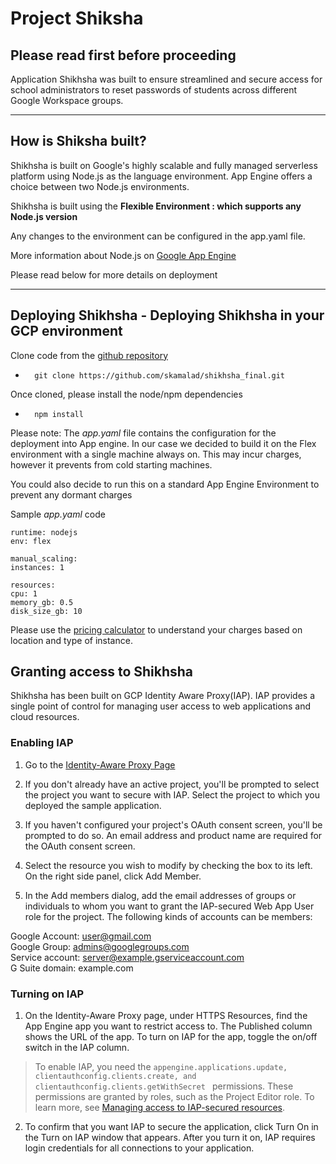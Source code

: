 # Project Shiksha

## Please read first before proceeding

Application Shikhsha was built to ensure streamlined and secure access for school administrators to reset passwords of students across different Google Workspace groups.

---

## How is Shiksha built?

Shikhsha is built on Google's highly scalable and fully managed serverless platform using Node.js as the language environment. App Engine offers a choice between two Node.js environments.

Shikhsha is built using the <b>Flexible Environment : which supports any Node.js version</b>

Any changes to the environment can be configured in the app.yaml file.

More information about Node.js on [Google App Engine](https://cloud.google.com/appengine/docs/nodejs)

Please read below for more details on deployment

---

## Deploying Shikhsha - Deploying Shikhsha in your GCP environment

Clone code from the [github repository](https://github.com/skamalad/shikhsha_final)

-       git clone https://github.com/skamalad/shikhsha_final.git

Once cloned, please install the node/npm dependencies

-       npm install

Please note:
The <i>app.yaml</i> file contains the configuration for the deployment into App engine. In our case we decided to build it on the Flex environment with a single machine always on. This may incur charges, however it prevents from cold starting machines.

You could also decide to run this on a standard App Engine Environment to prevent any dormant charges

Sample <i>app.yaml</i> code

    runtime: nodejs
    env: flex

    manual_scaling:
    instances: 1

    resources:
    cpu: 1
    memory_gb: 0.5
    disk_size_gb: 10

Please use the [pricing calculator](https://cloud.google.com/products/calculator) to understand your charges based on location and type of instance.

## Granting access to Shikhsha

Shikhsha has been built on GCP Identity Aware Proxy(IAP). IAP provides a single point of control for managing user access to web applications and cloud resources.

### Enabling IAP

1. Go to the [Identity-Aware Proxy Page](https://console.cloud.google.com/security/iap?_ga=2.125505994.1195033545.1624890077-743043344.1620042314)

2. If you don't already have an active project, you'll be prompted to select the project you want to secure with IAP. Select the project to which you deployed the sample application.

3. If you haven't configured your project's OAuth consent screen, you'll be prompted to do so. An email address and product name are required for the OAuth consent screen.

4. Select the resource you wish to modify by checking the box to its left. On the right side panel, click Add Member.

5. In the Add members dialog, add the email addresses of groups or individuals to whom you want to grant the IAP-secured Web App User role for the project.
   The following kinds of accounts can be members:

Google Account: user@gmail.com <br>
Google Group: admins@googlegroups.com <br>
Service account: server@example.gserviceaccount.com <br>
G Suite domain: example.com

### Turning on IAP

1. On the Identity-Aware Proxy page, under HTTPS Resources, find the App Engine app you want to restrict access to. The Published column shows the URL of the app. To turn on IAP for the app, toggle the on/off switch in the IAP column.

> To enable IAP, you need the `appengine.applications.update, clientauthconfig.clients.create, and clientauthconfig.clients.getWithSecret ` permissions. These permissions are granted by roles, such as the Project Editor role. To learn more, see [Managing access to IAP-secured resources](https://cloud.google.com/iap/docs/managing-access#turning_on_and_off).

2. To confirm that you want IAP to secure the application, click Turn On in the Turn on IAP window that appears. After you turn it on, IAP requires login credentials for all connections to your application.
